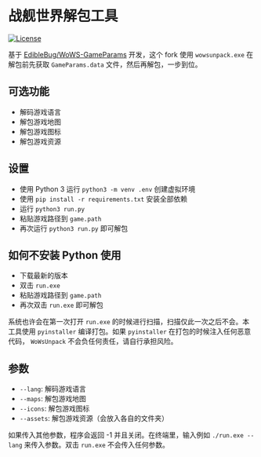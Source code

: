 # 战舰世界解包工具
[![License](https://img.shields.io/github/license/WoWs-Info/wows_unpack)](./LICENSE)

基于 [EdibleBug/WoWS-GameParams](https://github.com/EdibleBug/WoWS-GameParams) 开发，这个 fork 使用 `wowsunpack.exe` 在解包前先获取 `GameParams.data` 文件，然后再解包，一步到位。

## 可选功能
- 解码游戏语言
- 解包游戏地图
- 解包游戏图标
- 解包游戏资源

## 设置
- 使用 Python 3 运行 `python3 -m venv .env` 创建虚拟环境
- 使用 `pip install -r requirements.txt` 安装全部依赖
- 运行 `python3 run.py`
- 粘贴游戏路径到 `game.path`
- 再次运行 `python3 run.py` 即可解包

## 如何不安装 Python 使用
- 下载最新的版本
- 双击 `run.exe`
- 粘贴游戏路径到 `game.path`
- 再次双击 `run.exe` 即可解包

系统也许会在第一次打开 `run.exe` 的时候进行扫描，扫描仅此一次之后不会。本工具使用 `pyinstaller` 编译打包。如果 `pyinstaller` 在打包的时候注入任何恶意代码， `WoWsUnpack` 不会负任何责任，请自行承担风险。

## 参数
- `--lang`: 解码游戏语言
- `--maps`: 解包游戏地图
- `--icons`: 解包游戏图标
- `--assets`: 解包游戏资源（会放入各自的文件夹）

如果传入其他参数，程序会返回 -1 并且关闭。在终端里，输入例如 `./run.exe --lang` 来传入参数。双击 `run.exe` 不会传入任何参数。
